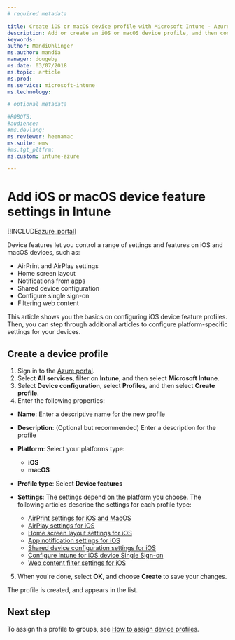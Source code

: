 ```yaml
---
# required metadata

title: Create iOS or macOS device profile with Microsoft Intune - Azure | Microsoft Docs
description: Add or create an iOS or macOS device profile, and then configure settings for AirPrint, AirPlay, layout of the home screen, app notifications, shared device, single sign-in, and web content filter settings in Microsoft Intune
keywords:
author: MandiOhlinger
ms.author: mandia
manager: dougeby
ms.date: 03/07/2018
ms.topic: article
ms.prod:
ms.service: microsoft-intune
ms.technology:

# optional metadata

#ROBOTS:
#audience:
#ms.devlang:
ms.reviewer: heenamac
ms.suite: ems
#ms.tgt_pltfrm:
ms.custom: intune-azure

---
```


# Add iOS or macOS device feature settings in Intune

[!INCLUDE[azure_portal](./includes/azure_portal.md)]

Device features let you control a range of settings and features on iOS and macOS devices, such as:

- AirPrint and AirPlay settings
- Home screen layout
- Notifications from apps
- Shared device configuration
- Configure single sign-on
- Filtering web content

This article shows you the basics on configuring iOS device feature profiles. Then, you can step through additional articles to configure platform-specific settings for your devices.

## Create a device profile

1. Sign in to the [Azure portal](https://portal.azure.com).
2. Select **All services**, filter on **Intune**, and then select **Microsoft Intune**.
3. Select **Device configuration**, select **Profiles**, and then select **Create profile**.
4. Enter the following properties:

  - **Name**: Enter a descriptive name for the new profile
  - **Description**: (Optional but recommended) Enter a description for the profile
  - **Platform**: Select your platforms type:
    - **iOS**
    - **macOS**
  - **Profile type**: Select **Device features**
  - **Settings**: The settings depend on the platform you choose. The following articles describe the settings for each profile type:

    - [AirPrint settings for iOS and MacOS](air-print-settings-ios-macos.md)
    - [AirPlay settings for iOS](airplay-settings-ios.md)
    - [Home screen layout settings for iOS](home-screen-settings-ios.md)
    - [App notification settings for iOS](app-notification-settings-ios.md)
    - [Shared device configuration settings for iOS](shared-device-settings-ios.md)
    - [Configure Intune for iOS device Single Sign-on](sso-ios.md)
    - [Web content filter settings for iOS](web-content-filter-settings-ios.md)

5. When you're done, select **OK**, and choose **Create** to save your changes.

The profile is created, and appears in the list.

## Next step

To assign this profile to groups, see [How to assign device profiles](device-profile-assign.md).